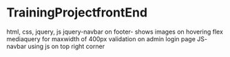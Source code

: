 # TrainingProjectfrontEnd
html, css, jquery, js 
jquery-navbar on footer- shows images on hovering
flex
mediaquery for maxwidth of 400px
validation on admin login page
JS- navbar using js on top right corner
